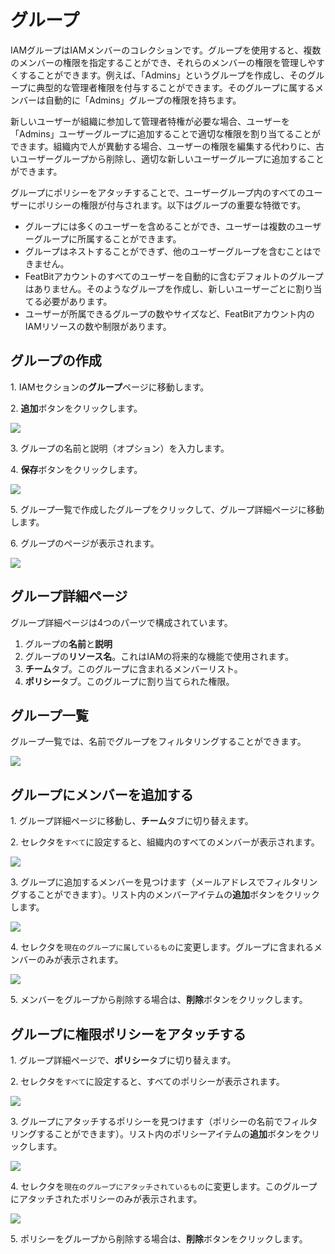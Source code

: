 # グループ

IAMグループはIAMメンバーのコレクションです。グループを使用すると、複数のメンバーの権限を指定することができ、それらのメンバーの権限を管理しやすくすることができます。例えば、「Admins」というグループを作成し、そのグループに典型的な管理者権限を付与することができます。そのグループに属するメンバーは自動的に「Admins」グループの権限を持ちます。

新しいユーザーが組織に参加して管理者特権が必要な場合、ユーザーを「Admins」ユーザーグループに追加することで適切な権限を割り当てることができます。組織内で人が異動する場合、ユーザーの権限を編集する代わりに、古いユーザーグループから削除し、適切な新しいユーザーグループに追加することができます。

グループにポリシーをアタッチすることで、ユーザーグループ内のすべてのユーザーにポリシーの権限が付与されます。以下はグループの重要な特徴です。

- グループには多くのユーザーを含めることができ、ユーザーは複数のユーザーグループに所属することができます。
- グループはネストすることができず、他のユーザーグループを含むことはできません。
- FeatBitアカウントのすべてのユーザーを自動的に含むデフォルトのグループはありません。そのようなグループを作成し、新しいユーザーごとに割り当てる必要があります。
- ユーザーが所属できるグループの数やサイズなど、FeatBitアカウント内のIAMリソースの数や制限があります。

## グループの作成

1\. IAMセクションの**グループ**ページに移動します。

2\. **追加**ボタンをクリックします。

![](../iam/assets/groups/001.webp)

3\. グループの名前と説明（オプション）を入力します。

4\. **保存**ボタンをクリックします。

![](../iam/assets/groups/002.webp)

5\. グループ一覧で作成したグループをクリックして、グループ詳細ページに移動します。

6\. グループのページが表示されます。

![](../iam/assets/groups/003.webp)

## グループ詳細ページ

グループ詳細ページは4つのパーツで構成されています。

1. グループの**名前**と**説明**
2. グループの**リソース名**。これはIAMの将来的な機能で使用されます。
3. **チーム**タブ。このグループに含まれるメンバーリスト。
4. **ポリシー**タブ。このグループに割り当てられた権限。

## グループ一覧

グループ一覧では、名前でグループをフィルタリングすることができます。

![](../iam/assets/groups/004.webp)

## グループにメンバーを追加する

1\. グループ詳細ページに移動し、**チーム**タブに切り替えます。

2\. セレクタを`すべて`に設定すると、組織内のすべてのメンバーが表示されます。

![](../iam/assets/groups/005.webp)

3\. グループに追加するメンバーを見つけます（メールアドレスでフィルタリングすることができます）。リスト内のメンバーアイテムの**追加**ボタンをクリックします。

![](../iam/assets/groups/006.webp)

4\. セレクタを`現在のグループに属しているもの`に変更します。グループに含まれるメンバーのみが表示されます。

![](../iam/assets/groups/007.webp)

5\. メンバーをグループから削除する場合は、**削除**ボタンをクリックします。

## グループに権限ポリシーをアタッチする

1\. グループ詳細ページで、**ポリシー**タブに切り替えます。

2\. セレクタを`すべて`に設定すると、すべてのポリシーが表示されます。

![](../iam/assets/groups/008.webp)

3\. グループにアタッチするポリシーを見つけます（ポリシーの名前でフィルタリングすることができます）。リスト内のポリシーアイテムの**追加**ボタンをクリックします。

![](../iam/assets/groups/009.webp)

4\. セレクタを`現在のグループにアタッチされているもの`に変更します。このグループにアタッチされたポリシーのみが表示されます。

![](../iam/assets/groups/010.webp)

5\. ポリシーをグループから削除する場合は、**削除**ボタンをクリックします。